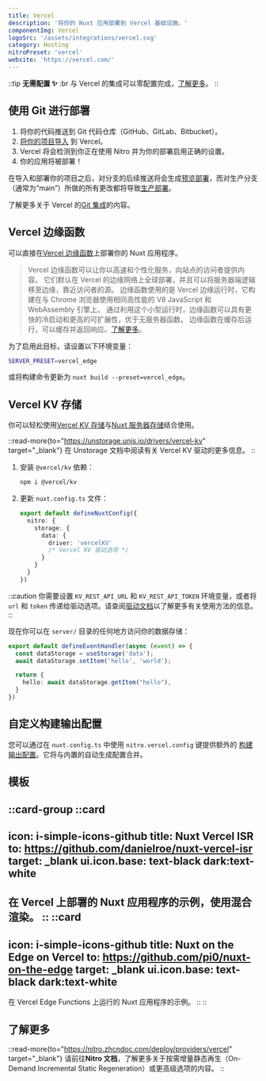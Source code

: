 ```yaml
---
title: Vercel
description: '将你的 Nuxt 应用部署到 Vercel 基础设施。'
componentImg: Vercel
logoSrc: '/assets/integrations/vercel.svg'
category: Hosting
nitroPreset: 'vercel'
website: 'https://vercel.com/'
---
```


::tip
**无需配置 ✨**
:br
与 Vercel 的集成可以零配置完成，[了解更多](https://nitro.zhcndoc.com/deploy#zero-config-providers)。
::

## 使用 Git 进行部署

1. 将你的代码推送到 Git 代码仓库（GitHub、GitLab、Bitbucket）。
2. [将你的项目导入](https://vercel.com/new) 到 Vercel。
3. Vercel 将会检测到你正在使用 Nitro 并为你的部署启用正确的设置。
4. 你的应用将被部署！

在导入和部署你的项目之后，对分支的后续推送将会生成[预览部署](https://vercel.com/docs/concepts/deploy/environments#preview)，而对生产分支（通常为“main”）所做的所有更改都将导致[生产部署](https://vercel.com/docs/concepts/deploy/environments#production)。

了解更多关于 Vercel 的[Git 集成](https://vercel.com/docs/concepts/git)的内容。

## Vercel 边缘函数

可以直接在[Vercel 边缘函数](https://vercel.com/docs/concepts/functions/edge-functions)上部署你的 Nuxt 应用程序。

> Vercel 边缘函数可以让你以高速和个性化服务，向站点的访问者提供内容。
> 它们默认在 Vercel 的边缘网络上全球部署，并且可以将服务器端逻辑移至边缘，靠近访问者的源。
> 边缘函数使用的是 Vercel 边缘运行时，它构建在与 Chrome 浏览器使用相同高性能的 V8 JavaScript 和 WebAssembly 引擎上。
> 通过利用这个小型运行时，边缘函数可以具有更快的冷启动和更高的可扩展性，优于无服务器函数。
> 边缘函数在缓存后运行，可以缓存并返回响应。[了解更多](https://vercel.com/docs/concepts/functions/edge-functions)。

为了启用此目标，请设置以下环境变量：

```bash
SERVER_PRESET=vercel_edge
```

或将构建命令更新为 `nuxt build --preset=vercel_edge`。

## Vercel KV 存储

你可以轻松使用[Vercel KV 存储](https://vercel.com/docs/storage/vercel-kv)与[Nuxt 服务器存储](/docs/guide/directory-structure/server#server-storage)结合使用。

::read-more{to="https://unstorage.unjs.io/drivers/vercel-kv" target="_blank"}
在 Unstorage 文档中阅读有关 Vercel KV 驱动的更多信息。
::

1. 安装 `@vercel/kv` 依赖：

    ```bash [终端]
    npm i @vercel/kv
    ```

2. 更新 `nuxt.config.ts` 文件：

    ```ts [nuxt.config.ts]
    export default defineNuxtConfig({
      nitro: {
        storage: {
          data: {
            driver: 'vercelKV'
            /* Vercel KV 驱动选项 */
          }
        }
      }
    })
    ```

::caution
你需要设置 `KV_REST_API_URL` 和 `KV_REST_API_TOKEN` 环境变量，或者将 `url` 和 `token` 传递给驱动选项。请查阅[驱动文档](https://unstorage.unjs.io/drivers/vercel-kv)以了解更多有关使用方法的信息。
::

现在你可以在 `server/` 目录的任何地方访问你的数据存储：

```ts [server/routes/hello.ts]
export default defineEventHandler(async (event) => {
  const dataStorage = useStorage('data');
  await dataStorage.setItem('hello', 'world');

  return {
    hello: await dataStorage.getItem("hello"),
  }
})
```

## 自定义构建输出配置

您可以通过在 `nuxt.config.ts` 中使用 `nitro.vercel.config` 键提供额外的 [构建输出配置](https://vercel.com/docs/build-output-api/v3)。它将与内置的自动生成配置合并。

## 模板

::card-group
  ::card
  ---
  icon: i-simple-icons-github
  title: Nuxt Vercel ISR
  to: https://github.com/danielroe/nuxt-vercel-isr
  target: _blank
  ui.icon.base: text-black dark:text-white
  ---
  在 Vercel 上部署的 Nuxt 应用程序的示例，使用混合渲染。
  ::
  ::card
  ---
  icon: i-simple-icons-github
  title: Nuxt on the Edge on Vercel
  to: https://github.com/pi0/nuxt-on-the-edge
  target: _blank
  ui.icon.base: text-black dark:text-white
  ---
  在 Vercel Edge Functions 上运行的 Nuxt 应用程序的示例。
  ::
::

## 了解更多

::read-more{to="https://nitro.zhcndoc.com/deploy/providers/vercel" target="_blank"}
请前往**Nitro 文档**，了解更多关于按需增量静态再生（On-Demand Incremental Static Regeneration）或更高级选项的内容。
::
